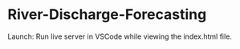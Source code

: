 # River-Discharge-Forecasting

Launch: Run live server in VSCode while viewing the index.html file.
